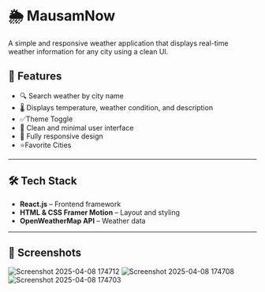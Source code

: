 # 🌦️ MausamNow

A simple and responsive weather application that displays real-time weather information for any city using a clean UI.

## 🚀 Features

- 🔍 Search weather by city name
- 🌡️ Displays temperature, weather condition, and description
- ✅Theme Toggle
- 🧊 Clean and minimal user interface
- 📱 Fully responsive design
- ⭐Favorite Cities

---

## 🛠️ Tech Stack

- **React.js** – Frontend framework
- **HTML & CSS Framer Motion** – Layout and styling
- **OpenWeatherMap API** – Weather data

---

## 📸 Screenshots

![Screenshot 2025-04-08 174712](https://github.com/user-attachments/assets/51bd9a79-561f-496e-9d2e-00c07d06f41b)
![Screenshot 2025-04-08 174708](https://github.com/user-attachments/assets/5e10331b-ad08-41fb-a315-3384cd5e16b8)
![Screenshot 2025-04-08 174703](https://github.com/user-attachments/assets/67f41eb9-f554-4c02-83a2-bb007cf8d767)



